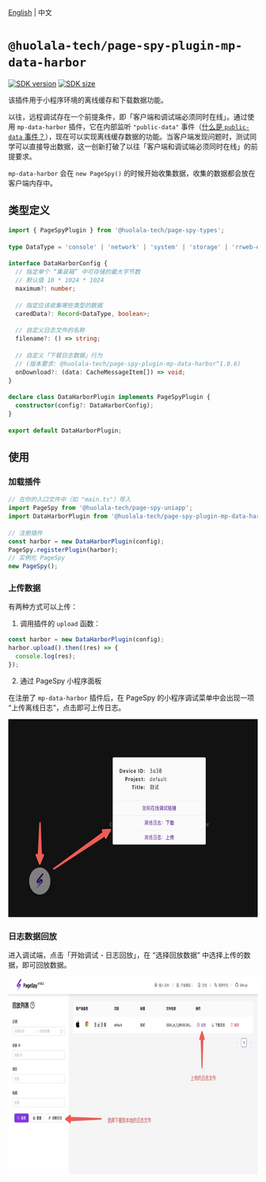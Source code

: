 [npm-image]: https://img.shields.io/npm/v/@huolala-tech/page-spy-plugin-mp-data-harbor?logo=npm&label=version
[npm-url]: https://www.npmjs.com/package/@huolala-tech/page-spy-plugin-mp-data-harbor
[minified-image]: https://img.shields.io/bundlephobia/min/@huolala-tech/page-spy-plugin-mp-data-harbor
[minified-url]: https://unpkg.com/browse/@huolala-tech/page-spy-plugin-mp-data-harbor/dist/iife/index.min.js

[English](./README.md) | 中文

# `@huolala-tech/page-spy-plugin-mp-data-harbor`

[![SDK version][npm-image]][npm-url]
[![SDK size][minified-image]][minified-url]

该插件用于小程序环境的离线缓存和下载数据功能。

以往，远程调试存在一个前提条件，即「客户端和调试端必须同时在线」。通过使用 `mp-data-harbor` 插件，它在内部监听 `"public-data"` 事件（[什么是 `public-data` 事件？](../../docs/plugin_zh.md#行为约定)），现在可以实现离线缓存数据的功能。当客户端发现问题时，测试同学可以直接导出数据，这一创新打破了以往「客户端和调试端必须同时在线」的前提要求。

`mp-data-harbor` 会在 `new PageSpy()` 的时候开始收集数据，收集的数据都会放在客户端内存中。

## 类型定义

```ts
import { PageSpyPlugin } from '@huolala-tech/page-spy-types';

type DataType = 'console' | 'network' | 'system' | 'storage' | 'rrweb-event';

interface DataHarborConfig {
  // 指定单个 “集装箱” 中可存储的最大字节数
  // 默认值 10 * 1024 * 1024
  maximum?: number;

  // 指定应该收集哪些类型的数据
  caredData?: Record<DataType, boolean>;

  // 自定义日志文件的名称
  filename?: () => string;

  // 自定义「下载日志数据」行为
  // (版本要求: @huolala-tech/page-spy-plugin-mp-data-harbor^1.0.6)
  onDownload?: (data: CacheMessageItem[]) => void;
}

declare class DataHarborPlugin implements PageSpyPlugin {
  constructor(config?: DataHarborConfig);
}

export default DataHarborPlugin;
```

## 使用

### 加载插件

```ts
// 在你的入口文件中（如 "main.ts"）导入
import PageSpy from '@huolala-tech/page-spy-uniapp';
import DataHarborPlugin from '@huolala-tech/page-spy-plugin-mp-data-harbor';

// 注册插件
const harbor = new DataHarborPlugin(config);
PageSpy.registerPlugin(harbor);
// 实例化 PageSpy
new PageSpy();
```

### 上传数据

有两种方式可以上传：

1. 调用插件的 `upload` 函数：

```js
const harbor = new DataHarborPlugin(config);
harbor.upload().then((res) => {
  console.log(res);
});
```

2. 通过 PageSpy 小程序面板

在注册了 `mp-data-harbor` 插件后，在 PageSpy 的小程序调试菜单中会出现一项 “上传离线日志”，点击即可上传日志。

<img src="./screenshots/modal.jpg" alt="Download" height="400" />

### 日志数据回放

进入调试端，点击「开始调试 - 日志回放」，在 “选择回放数据” 中选择上传的数据，即可回放数据。

<img src="./screenshots/guide.jpg" alt="Entry" height="400" />
